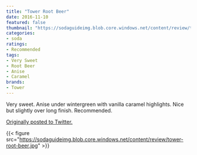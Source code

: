 ```yaml
---
title: "Tower Root Beer"
date: 2016-11-10
featured: false
thumbnail: "https://sodaguideimg.blob.core.windows.net/content/review/thumbs/tower-root-beer.jpg"
categories:
- soda
ratings:
- Recommended
tags:
- Very Sweet
- Root Beer
- Anise
- Caramel
brands:
- Tower
---
```


Very sweet. Anise under wintergreen with vanilla caramel highlights. Nice but slightly over long finish. Recommended.

[Originally posted to Twitter.](https://twitter.com/Cavorter/status/796787435590062080)

{{< figure src="https://sodaguideimg.blob.core.windows.net/content/review/tower-root-beer.jpg" >}}
